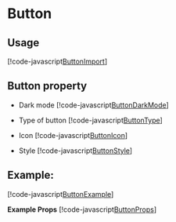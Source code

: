 # Button

## Usage

[!code-javascript[ButtonImport](../../src/App.tsx?name=ButtonImport)]

## Button property

- Dark mode
  [!code-javascript[ButtonDarkMode](../../src/Dependencies/Button/examples/Button.tsx?name=ButtonDarkMode)]

- Type of button
  [!code-javascript[ButtonType](../../src/Dependencies/Button/examples/Button.tsx?name=ButtonType)]

- Icon
  [!code-javascript[ButtonIcon](../../src/Dependencies/Button/examples/Button.tsx?name=ButtonIcon)]

- Style
  [!code-javascript[ButtonStyle](../../src/Dependencies/Button/examples/Button.tsx?name=ButtonStyle)]

## Example:

[!code-javascript[ButtonExample](../../src/Dependencies/Button/examples/Button.tsx?name=ButtonExample)]

**Example Props**
[!code-javascript[ButtonProps](../../src/Dependencies/Button/ButtonStyle.ts?name=ButtonProps)]
